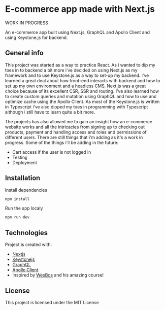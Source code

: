 # E-commerce app made with Next.js

WORK IN PROGRESS 

An e-commerce app built using Next.js, GraphQL and Apollo Client and using Keystone.js for backend.


## General info

This project was started as a way to practice React. As i wanted to dip my toes in to backend a bit more i've decided on using Next.js as my framework and to use Keystone.js as 
a way to set-up my backend. I've learned a great deal about how front-end interacts with backend and how to set up my own environment and a headless CMS. Next.js was 
a great choice because of its excellent CSR, SSR and routing. I've also learned how to create custom queries and mutation using GraphQL and how to use and optimize cache using the Apollo Client. As most of the Keystone.js is written in Typescript i've also dipped my toes in programming with Typescript although i still have to learn quite a bit more.

The projects has also allowed me to gain an insight how an e-commerce website works and all the intricacies from signing up to checking out products, payment and handling access and roles and permissions of different users. There are still things that i'm adding as it's a work in progress. Some of the things i'll be adding in the future:

  - Cart access if the user is not logged in
  - Testing
  - Deployment

## Installation
Install dependencies
```bash
npm install
```
Run the app localy
```bash
npm run dev
```
## Technologies
Project is created with:

* [Nextjs](https://nextjs.org/)
* [Keystonejs](https://keystonejs.com/)
* [GraphQL](https://graphql.org/)
* [Apollo Client](https://www.apollographql.com/docs/react/)
* Inspired by [WesBos](https://github.com/wesbos) and his amazing course!

## License

This project is licensed under the MIT License


